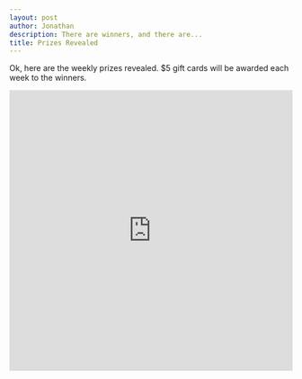 ```yaml
---
layout: post
author: Jonathan
description: There are winners, and there are... 
title: Prizes Revealed
---
```


Ok, here are the weekly prizes revealed. $5 gift cards will be awarded each week to the winners.

<iframe width="100%" height="500" src="https://docs.google.com/spreadsheets/d/e/2PACX-1vRvNaU0s3oCSNd3N73RtwBpV9e18eyo2fyZi2xw9-LcGk2hHvPYbs95mLBPRQS7B7-H3xBuHXgUhW7o/pubhtml?widget=true&amp;headers=false" frameborder="0" allowfullscreen="allowfullscreen"></iframe>